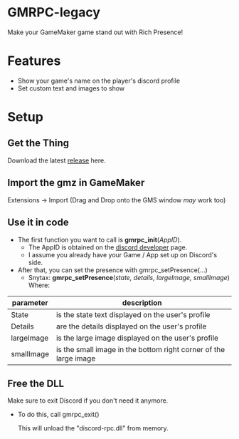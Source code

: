 # GMRPC-legacy
Make your GameMaker game stand out with Rich Presence!
# Features
- Show your game's name on the player's discord profile
- Set custom text and images to show
# Setup

  ## Get the Thing
 Download the latest [release](https://github.com/sam-k0/GMRPC-legacy/releases/tag/default) here.
	
 ## Import the gmz in GameMaker
Extensions -> Import (Drag and Drop onto the GMS window *may* work too)
 ## Use it in code
		

 - The first function you want to call is **gmrpc_init**(*AppID*).
	 - The AppID is obtained on the [discord developer](https://discord.com/developers/applications) page.
	 - I assume you already have your Game / App set up on Discord's side.
- After that, you can set the presence with gmrpc_setPresence(...)
	- Snytax: **gmrpc_setPresence**(*state, details, largeImage, smallImage*)
			Where:
			 
|parameter| description  |
|--|--|
|  State|is the state text displayed on the user's profile  |
|Details| are the details displayed on the user's profile|
|largeImage|is the large image displayed on the user's profile|
|smallImage|is the small image in the bottom right corner of the large image|

## Free the DLL
Make sure to exit Discord if you don't need it anymore.
- To do this, call gmrpc_exit()

	This will unload the "discord-rpc.dll" from memory.

 
				
			
		 

